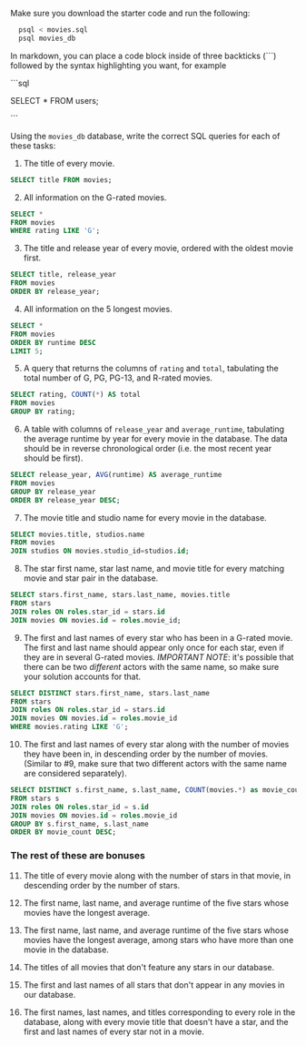 Make sure you download the starter code and run the following:

```sh
  psql < movies.sql
  psql movies_db
```

In markdown, you can place a code block inside of three backticks (```) followed by the syntax highlighting you want, for example

\```sql

SELECT \* FROM users;

\```

Using the `movies_db` database, write the correct SQL queries for each of these tasks:

1.  The title of every movie.
``` sql
SELECT title FROM movies;
```

2.  All information on the G-rated movies.
``` sql
SELECT * 
FROM movies 
WHERE rating LIKE 'G';
```

3.  The title and release year of every movie, ordered with the
    oldest movie first.
``` sql
SELECT title, release_year 
FROM movies 
ORDER BY release_year;
```

4.  All information on the 5 longest movies.
``` sql
SELECT * 
FROM movies 
ORDER BY runtime DESC 
LIMIT 5;
```

5.  A query that returns the columns of `rating` and `total`, tabulating the
    total number of G, PG, PG-13, and R-rated movies.
``` sql
SELECT rating, COUNT(*) AS total 
FROM movies 
GROUP BY rating;
```

6.  A table with columns of `release_year` and `average_runtime`,
    tabulating the average runtime by year for every movie in the database. The data should be in reverse chronological order (i.e. the most recent year should be first).
``` sql
SELECT release_year, AVG(runtime) AS average_runtime 
FROM movies 
GROUP BY release_year 
ORDER BY release_year DESC;
```

7.  The movie title and studio name for every movie in the
    database.
``` sql
SELECT movies.title, studios.name 
FROM movies 
JOIN studios ON movies.studio_id=studios.id;
```

8.  The star first name, star last name, and movie title for every
    matching movie and star pair in the database.
``` sql
SELECT stars.first_name, stars.last_name, movies.title
FROM stars 
JOIN roles ON roles.star_id = stars.id 
JOIN movies ON movies.id = roles.movie_id;
```

9.  The first and last names of every star who has been in a G-rated movie. The first and last name should appear only once for each star, even if they are in several G-rated movies. *IMPORTANT NOTE*: it's possible that there can be two *different* actors with the same name, so make sure your solution accounts for that.
```sql
SELECT DISTINCT stars.first_name, stars.last_name
FROM stars 
JOIN roles ON roles.star_id = stars.id 
JOIN movies ON movies.id = roles.movie_id
WHERE movies.rating LIKE 'G';
```

10. The first and last names of every star along with the number
    of movies they have been in, in descending order by the number of movies. (Similar to #9, make sure
    that two different actors with the same name are considered separately).
``` sql
SELECT DISTINCT s.first_name, s.last_name, COUNT(movies.*) as movie_count
FROM stars s
JOIN roles ON roles.star_id = s.id 
JOIN movies ON movies.id = roles.movie_id
GROUP BY s.first_name, s.last_name
ORDER BY movie_count DESC;
```

### The rest of these are bonuses

11. The title of every movie along with the number of stars in
    that movie, in descending order by the number of stars.

12. The first name, last name, and average runtime of the five
    stars whose movies have the longest average.

13. The first name, last name, and average runtime of the five
    stars whose movies have the longest average, among stars who have more than one movie in the database.

14. The titles of all movies that don't feature any stars in our
    database.

15. The first and last names of all stars that don't appear in any movies in our database.

16. The first names, last names, and titles corresponding to every
    role in the database, along with every movie title that doesn't have a star, and the first and last names of every star not in a movie.
